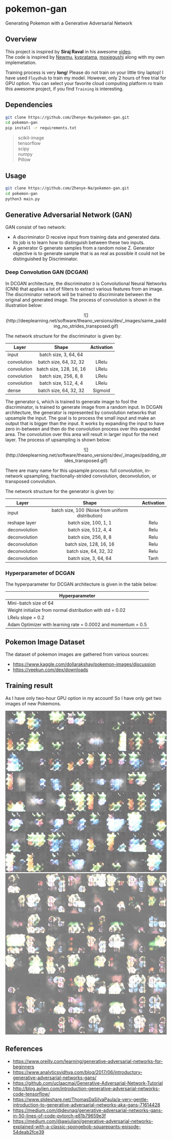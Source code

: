 # pokemon-gan
Generating Pokemon with a Generative Adversarial Network

## Overview
This project is inspired by **Siraj Raval** in his awesome [video](https://youtu.be/yz6dNf7X7SA).  
The code is inspired by [Newmu](https://github.com/Newmu/dcgan_code), [kvpratama](https://github.com/kvpratama/gan/tree/master/pokemon), [moxiegushi](https://github.com/moxiegushi/pokeGAN) along with my own implemetation.

Training process is very **long**! Please do not train on your little tiny laptop! I have used `Floydhub` to train my model. However, only 2 hours of free trial for GPU option. You can select your favorite cloud computing platform ro train this awesome project, if you find `Training` is interesting.

## Dependencies

```bash
git clone https://github.com/Zhenye-Na/pokemon-gan.git
cd pokemon-gan  
pip install -r requirements.txt
```

> scikit-image  
> tensorflow  
> scipy  
> numpy  
> Pillow


## Usage

```bash
git clone https://github.com/Zhenye-Na/pokemon-gan.git
cd pokemon-gan
python3 main.py
```

## Generative Adversarial Network (GAN)
GAN consist of two network:

 - A discriminator D receive input from training data and generated data. Its job is to learn how to distinguish between these two inputs.
 - A generator G generate samples from a random noise Z. Generator objective is to generate sample that is as real as possible it could not be distinguished by Discriminator.

### Deep Convolution GAN (DCGAN)
In DCGAN architecture, the discriminator `D` is Convolutional Neural Networks (CNN) that applies a lot of filters to extract various features from an image. The discriminator network will be trained to discriminate between the original and generated image. The process of convolution is shown in the illustration below:
<p align="center">
![](http://deeplearning.net/software/theano_versions/dev/_images/same_padding_no_strides_transposed.gif)
</p>

The network structure for the discriminator is given by:
<center>

| Layer        | Shape           | Activation           |
| ------------- |:-------------:|:-------------:|
| input     | batch size, 3, 64, 64 | |
| convolution      | batch size, 64, 32, 32  | LRelu |
| convolution      | batch size, 128, 16, 16  |LRelu | 
| convolution      | batch size, 256, 8, 8  | LRelu |
| convolution      | batch size, 512, 4, 4 | LRelu |
| dense      | batch size, 64, 32, 32 | Sigmoid |

</center>

The generator `G`, which is trained to generate image to fool the discriminator, is trained to generate image from a random input. In DCGAN architecture, the generator is represented by convolution networks that upsample the input. The goal is to process the small input and make an output that is bigger than the input. It works by expanding the input to have zero in-between and then do the convolution process over this expanded area. The convolution over this area will result in larger input for the next layer. The process of upsampling is shown below: 
<p align="center">
![](http://deeplearning.net/software/theano_versions/dev/_images/padding_strides_transposed.gif)
</p>
There are many name for this upsample process: full convolution, in-network upsampling, fractionally-strided convolution, deconvolution, or transposed convolution. 

The network structure for the generator is given by:

<center>

| Layer        | Shape           | Activation           |
| ------------- |:-------------:|:-------------:|
| input     | batch size, 100 (Noise from uniform distribution) | |
| reshape layer      | batch size, 100, 1, 1  | Relu |
| deconvolution      | batch size, 512, 4, 4   |Relu | 
| deconvolution      | batch size, 256, 8, 8  | Relu |
| deconvolution      | batch size, 128, 16, 16 | Relu |
| deconvolution      | batch size, 64, 32, 32 | Relu |
| deconvolution      | batch size, 3, 64, 64 | Tanh |

</center>

### Hyperparameter of DCGAN
The hyperparameter for DCGAN architecture is given in the table below:

<center>

| Hyperparameter        |
| ------------- |
| Mini-batch size of 64     |
| Weight initialize from normal distribution with std = 0.02      |  
| LRelu slope = 0.2      |
| Adam Optimizer with learning rate = 0.0002 and momentum = 0.5      |

</center>

## Pokemon Image Dataset
The dataset of pokemon images are gathered from various sources:

* https://www.kaggle.com/dollarakshay/pokemon-images/discussion
* https://veekun.com/dex/downloads

## Training result
As I have only two-hour GPU option in my account! So I have only get two images of new Pokemons.

![Epoch50](https://github.com/Zhenye-Na/pokemon-gan/blob/master/output/newPokemon/epoch50.jpg)
![Epoch100](https://github.com/Zhenye-Na/pokemon-gan/blob/master/output/newPokemon/epoch100.jpg)


## References
* https://www.oreilly.com/learning/generative-adversarial-networks-for-beginners
* https://www.analyticsvidhya.com/blog/2017/06/introductory-generative-adversarial-networks-gans/
* https://github.com/uclaacmai/Generative-Adversarial-Network-Tutorial
* http://blog.aylien.com/introduction-generative-adversarial-networks-code-tensorflow/
* https://www.slideshare.net/ThomasDaSilvaPaula/a-very-gentle-introduction-to-generative-adversarial-networks-aka-gans-71614428
* https://medium.com/@devnag/generative-adversarial-networks-gans-in-50-lines-of-code-pytorch-e81b79659e3f
* https://medium.com/@awjuliani/generative-adversarial-networks-explained-with-a-classic-spongebob-squarepants-episode-54deab2fce39
